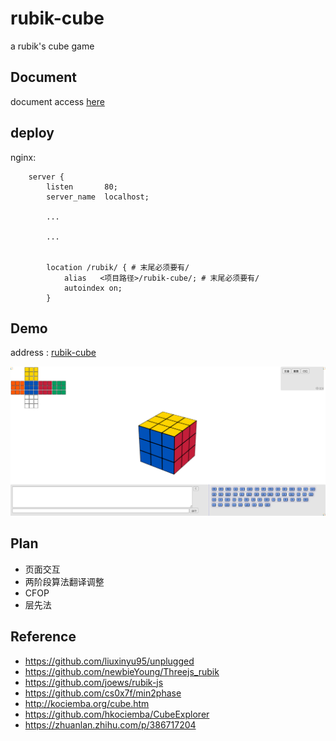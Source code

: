 # rubik-cube

a rubik's cube game

## Document

document access [here](./_doc/)

## deploy

nginx:

```
    server {
        listen       80;
        server_name  localhost;

        ...

        ...


        location /rubik/ { # 末尾必须要有/
            alias   <项目路径>/rubik-cube/; # 末尾必须要有/
            autoindex on;
        }
```

## Demo

address : [rubik-cube](https://frogif.github.io/frog-rubik-cube/)

![image](./_doc/img/rubik-demo.png)

## Plan

* 页面交互
* 两阶段算法翻译调整
* CFOP
* 层先法

## Reference

* https://github.com/liuxinyu95/unplugged
* https://github.com/newbieYoung/Threejs_rubik
* https://github.com/joews/rubik-js
* https://github.com/cs0x7f/min2phase
* http://kociemba.org/cube.htm
* https://github.com/hkociemba/CubeExplorer
* https://zhuanlan.zhihu.com/p/386717204